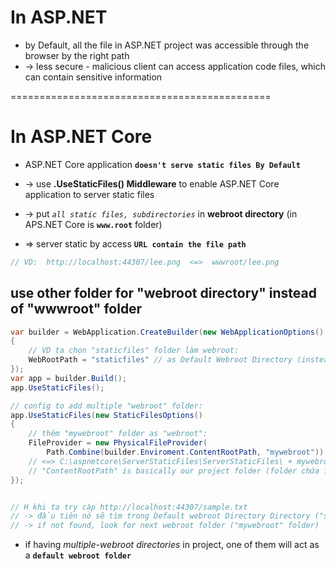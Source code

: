 # In ASP.NET 
* by Default, all the file in ASP.NET project was accessible through the browser by the right path
* -> less secure - malicious client can access application code files, which can contain sensitive information

=============================================
# In ASP.NET Core
* ASP.NET Core application **`doesn't serve static files By Default`**
* -> use **.UseStaticFiles() Middleware** to enable ASP.NET Core application to server static files
* -> put _`all static files, subdirectories`_ in **webroot directory** (in APS.NET Core is **`www.root`** folder)

* => server static by access **`URL contain the file path`**
```cs
// VD:  http://localhost:44307/lee.png  <=>  wwwroot/lee.png 
```

## use other folder for "webroot directory" instead of "wwwroot" folder
```cs
var builder = WebApplication.CreateBuilder(new WebApplicationOptions() 
{
    // VD ta chọn "staticfiles" folder làm webroot:
    WebRootPath = "staticfiles" // as Default Webroot Directory (instead of "wwwroot")
});
var app = builder.Build();
app.UseStaticFiles();

// config to add multiple "webroot" folder:
app.UseStaticFiles(new StaticFilesOptions() 
{
    // thêm "mywebroot" folder as "webroot":
    FileProvider = new PhysicalFileProvider(
        Path.Combine(builder.Enviroment.ContentRootPath, "mywebroot")); 
    // <=> C:\aspnetcore\ServerStaticFiles\ServerStaticFiles\ + mywebroot
    // "ContentRootPath" is basically our project folder (folder chứa file .csproj)
});


// H khi ta try cập http://localhost:44307/sample.txt 
// -> đầu tiên nó sẽ tìm trong Default webroot Directory Directory ("staticfiles" folder)
// -> if not found, look for next webroot folder ("mywebroot" folder)
```
* if having _multiple-webroot directories_ in project, one of them will act as a **`default webroot folder`**

